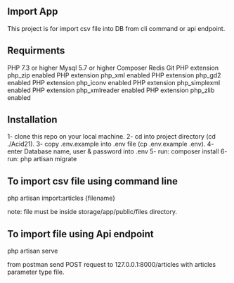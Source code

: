 ## Import App

This project is for import csv file into DB from cli command or api endpoint.

## Requirments

PHP 7.3 or higher
Mysql 5.7 or higher
Composer
Redis
Git
PHP extension php_zip enabled
PHP extension php_xml enabled
PHP extension php_gd2 enabled
PHP extension php_iconv enabled
PHP extension php_simplexml enabled
PHP extension php_xmlreader enabled
PHP extension php_zlib enabled

## Installation

1- clone this repo on your local machine.
2- cd into project directory (cd ./Acid21).
3- copy .env.example into .env file (cp .env.example .env).
4- enter Database name, user & password into .env
5- run: composer install
6- run: php artisan migrate

## To import csv file using command line

php artisan import:articles {filename}

note: file must be inside storage/app/public/files directory.

## To import file using Api endpoint

php artisan serve

from postman send POST request to 127.0.0.1:8000/articles with articles parameter type file.
